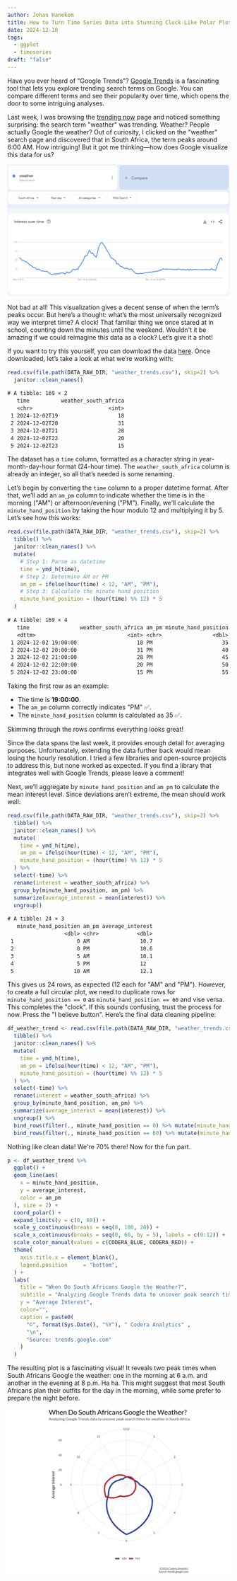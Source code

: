 ```yaml
---
author: Johan Hanekom
title: How to Turn Time Series Data into Stunning Clock-Like Polar Plots
date: 2024-12-10
tags:
  - ggplot
  - timeseries
draft: "false"
---
```

Have you ever heard of "Google Trends"? [Google Trends](https://trends.google.com/trends/explore?q=weather&date=now%201-d&geo=ZA&hl=en) is a fascinating tool that lets you explore trending search terms on Google. You can compare different terms and see their popularity over time, which opens the door to some intriguing analyses.

Last week, I was browsing the [trending now](https://trends.google.com/trending?geo=ZA&hl=en-US) page and noticed something surprising: the search term "weather" was trending. Weather? People actually Google the weather? Out of curiosity, I clicked on the "weather" search page and discovered that in South Africa, the term peaks around 6:00 AM. How intriguing! But it got me thinking—how does Google visualize this data for us?

![trend-visualization](/images/weatherTrend.png)

Not bad at all! This visualization gives a decent sense of when the term’s peaks occur. But here’s a thought: what’s the most universally recognized way we interpret time? A clock! That familiar thing we once stared at in school, counting down the minutes until the weekend. Wouldn't it be amazing if we could reimagine this data as a clock? Let’s give it a shot!

If you want to try this yourself, you can download the data [here](https://trends.google.com/trends/explore?date=now%207-d&geo=ZA&q=weather&hl=en). Once downloaded, let’s take a look at what we’re working with:

```R
read.csv(file.path(DATA_RAW_DIR, "weather_trends.csv"), skip=2) %>%
  janitor::clean_names()
```

```txt
# A tibble: 169 × 2
   time          weather_south_africa
   <chr>                        <int>
 1 2024-12-02T19                   18
 2 2024-12-02T20                   31
 3 2024-12-02T21                   28
 4 2024-12-02T22                   20
 5 2024-12-02T23                   15
```

The dataset has a `time` column, formatted as a character string in year-month-day-hour format (24-hour time). The `weather_south_africa` column is already an integer, so all that’s needed is some renaming.

Let’s begin by converting the `time` column to a proper datetime format. After that, we’ll add an `am_pm` column to indicate whether the time is in the morning ("AM") or afternoon/evening ("PM"). Finally, we’ll calculate the `minute_hand_position` by taking the hour modulo 12 and multiplying it by 5. Let’s see how this works:

```R
read.csv(file.path(DATA_RAW_DIR, "weather_trends.csv"), skip=2) %>%
  tibble() %>%
  janitor::clean_names() %>%
  mutate(
    # Step 1: Parse as datetime
    time = ymd_h(time),
    # Step 2: Determine AM or PM
    am_pm = ifelse(hour(time) < 12, "AM", "PM"),
    # Step 3: Calculate the minute hand position
    minute_hand_position = (hour(time) %% 12) * 5
  )
```

```txt
# A tibble: 169 × 4
   time                weather_south_africa am_pm minute_hand_position
   <dttm>                             <int> <chr>                <dbl>
 1 2024-12-02 19:00:00                   18 PM                      35
 2 2024-12-02 20:00:00                   31 PM                      40
 3 2024-12-02 21:00:00                   28 PM                      45
 4 2024-12-02 22:00:00                   20 PM                      50
 5 2024-12-02 23:00:00                   15 PM                      55
```

Taking the first row as an example:

- The time is **19:00:00**.
- The `am_pm` column correctly indicates "PM" ✅.
- The `minute_hand_position` column is calculated as 35 ✅.

Skimming through the rows confirms everything looks great!

Since the data spans the last week, it provides enough detail for averaging purposes. Unfortunately, extending the data further back would mean losing the hourly resolution. I tried a few libraries and open-source projects to address this, but none worked as expected. If you find a library that integrates well with Google Trends, please leave a comment!

Next, we’ll aggregate by `minute_hand_position` and `am_pm` to calculate the mean interest level. Since deviations aren’t extreme, the mean should work well:

```R
read.csv(file.path(DATA_RAW_DIR, "weather_trends.csv"), skip=2) %>%
  tibble() %>%
  janitor::clean_names() %>%
  mutate(
    time = ymd_h(time),
    am_pm = ifelse(hour(time) < 12, "AM", "PM"),
    minute_hand_position = (hour(time) %% 12) * 5
  ) %>%
  select(-time) %>%
  rename(interest = weather_south_africa) %>%
  group_by(minute_hand_position, am_pm) %>%
  summarize(average_interest = mean(interest)) %>%
  ungroup()
```

```txt
# A tibble: 24 × 3
   minute_hand_position am_pm average_interest
                  <dbl> <chr>            <dbl>
 1                    0 AM                10.7
 2                    0 PM                10.6
 3                    5 AM                10.1
 4                    5 PM                12  
 5                   10 AM                12.1
```

This gives us 24 rows, as expected (12 each for "AM" and "PM"). However, to create a full circular plot, we need to duplicate rows for `minute_hand_position == 0` as `minute_hand_position == 60` and vise versa. This completes the "clock". If this sounds confusing, trust the process for now. Press the "I believe button". Here’s the final data cleaning pipeline:

```R
df_weather_trend <- read.csv(file.path(DATA_RAW_DIR, "weather_trends.csv"), skip=2) %>%
  tibble() %>%
  janitor::clean_names() %>%
  mutate(
    time = ymd_h(time),
    am_pm = ifelse(hour(time) < 12, "AM", "PM"),
    minute_hand_position = (hour(time) %% 12) * 5
  ) %>%
  select(-time) %>%
  rename(interest = weather_south_africa) %>%
  group_by(minute_hand_position, am_pm) %>%
  summarize(average_interest = mean(interest)) %>%
  ungroup() %>%
  bind_rows(filter(., minute_hand_position == 0) %>% mutate(minute_hand_position = 60)) %>%
  bind_rows(filter(., minute_hand_position == 60) %>% mutate(minute_hand_position = 0))
```

Nothing like clean data! We're 70% there! Now for the fun part.

```R
p <- df_weather_trend %>%
  ggplot() +
  geom_line(aes(
    x = minute_hand_position,
    y = average_interest,
    color = am_pm
  ), size = 2) +
  coord_polar() +
  expand_limits(y = c(0, 60)) +
  scale_y_continuous(breaks = seq(0, 100, 20)) + 
  scale_x_continuous(breaks = seq(0, 60, by = 5), labels = c(0:12)) +
  scale_color_manual(values = c(CODERA_BLUE, CODERA_RED)) +
  theme(
    axis.title.x = element_blank(),
    legend.position     = "bottom",
  ) +
  labs(
    title = "When Do South Africans Google the Weather?",
    subtitle = "Analyzing Google Trends data to uncover peak search times for weather in South Africa.",
    y = "Average Interest",
    color="",
    caption = paste0(
      "©", format(Sys.Date(), "%Y"), " Codera Analytics" ,
      "\n",
      "Source: trends.google.com" 
    )
  )
```

The resulting plot is a fascinating visual! It reveals two peak times when South Africans Google the weather: one in the morning at 6 a.m. and another in the evening at 8 p.m. Ha ha. This might suggest that most South Africans plan their outfits for the day in the morning, while some prefer to prepare the night before.


![when_do_we_google_the_weather](/images/when_do_we_google_the_weather.png)